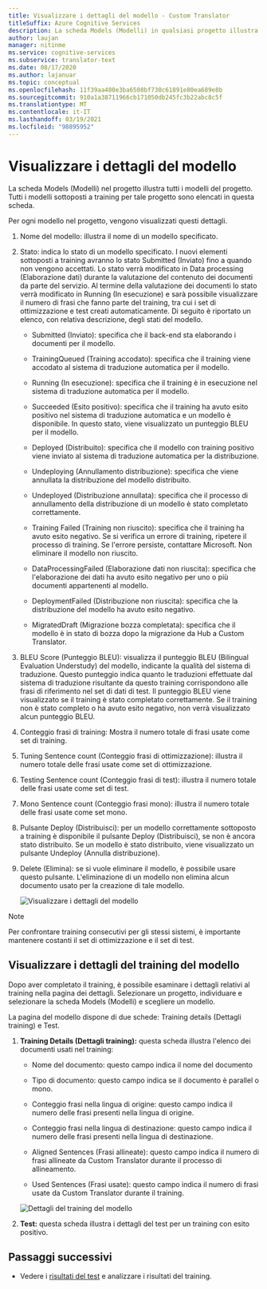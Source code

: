 ```yaml
---
title: Visualizzare i dettagli del modello - Custom Translator
titleSuffix: Azure Cognitive Services
description: La scheda Models (Modelli) in qualsiasi progetto illustra i dettagli di ogni modello, ad esempio nome del modello, stato del modello, punteggio BLEU, training, ottimizzazione, conteggio frase di test.
author: laujan
manager: nitinme
ms.service: cognitive-services
ms.subservice: translator-text
ms.date: 08/17/2020
ms.author: lajanuar
ms.topic: conceptual
ms.openlocfilehash: 11f39aa480e3ba6508bf730c61891e80ea689e8b
ms.sourcegitcommit: 910a1a38711966cb171050db245fc3b22abc8c5f
ms.translationtype: MT
ms.contentlocale: it-IT
ms.lasthandoff: 03/19/2021
ms.locfileid: "98895952"
---
```

# <a name="view-model-details"></a>Visualizzare i dettagli del modello

La scheda Models (Modelli) nel progetto illustra tutti i modelli del progetto. Tutti i modelli sottoposti a training per tale progetto sono elencati in questa scheda.

Per ogni modello nel progetto, vengono visualizzati questi dettagli.

1. Nome del modello: illustra il nome di un modello specificato.

2. Stato: indica lo stato di un modello specificato. I nuovi elementi sottoposti a training avranno lo stato Submitted (Inviato) fino a quando non vengono accettati. Lo stato verrà modificato in Data processing (Elaborazione dati) durante la valutazione del contenuto dei documenti da parte del servizio. Al termine della valutazione dei documenti lo stato verrà modificato in Running (In esecuzione) e sarà possibile visualizzare il numero di frasi che fanno parte del training, tra cui i set di ottimizzazione e test creati automaticamente. Di seguito è riportato un elenco, con relativa descrizione, degli stati del modello.

    - Submitted (Inviato): specifica che il back-end sta elaborando i documenti per il modello.

    - TrainingQueued (Training accodato): specifica che il training viene accodato al sistema di traduzione automatica per il modello.

    - Running (In esecuzione): specifica che il training è in esecuzione nel sistema di traduzione automatica per il modello.

    - Succeeded (Esito positivo): specifica che il training ha avuto esito positivo nel sistema di traduzione automatica e un modello è disponibile. In questo stato, viene visualizzato un punteggio BLEU per il modello.

    - Deployed (Distribuito): specifica che il modello con training positivo viene inviato al sistema di traduzione automatica per la distribuzione.

    - Undeploying (Annullamento distribuzione): specifica che viene annullata la distribuzione del modello distribuito.

    - Undeployed (Distribuzione annullata): specifica che il processo di annullamento della distribuzione di un modello è stato completato correttamente.

    - Training Failed (Training non riuscito): specifica che il training ha avuto esito negativo. Se si verifica un errore di training, ripetere il processo di training. Se l'errore persiste, contattare Microsoft. Non eliminare il modello non riuscito.

    - DataProcessingFailed (Elaborazione dati non riuscita): specifica che l'elaborazione dei dati ha avuto esito negativo per uno o più documenti appartenenti al modello.

    - DeploymentFailed (Distribuzione non riuscita): specifica che la distribuzione del modello ha avuto esito negativo.

    - MigratedDraft (Migrazione bozza completata): specifica che il modello è in stato di bozza dopo la migrazione da Hub a Custom Translator.

3. BLEU Score (Punteggio BLEU): visualizza il punteggio BLEU (Bilingual Evaluation Understudy) del modello, indicante la qualità del sistema di traduzione. Questo punteggio indica quanto le traduzioni effettuate dal sistema di traduzione risultante da questo training corrispondono alle frasi di riferimento nel set di dati di test. Il punteggio BLEU viene visualizzato se il training è stato completato correttamente. Se il training non è stato completo o ha avuto esito negativo, non verrà visualizzato alcun punteggio BLEU.

4. Conteggio frasi di training: Mostra il numero totale di frasi usate come set di training.

5. Tuning Sentence count (Conteggio frasi di ottimizzazione): illustra il numero totale delle frasi usate come set di ottimizzazione.

6.  Testing Sentence count (Conteggio frasi di test): illustra il numero totale delle frasi usate come set di test.

7.  Mono Sentence count (Conteggio frasi mono): illustra il numero totale delle frasi usate come set mono.

8.  Pulsante Deploy (Distribuisci): per un modello correttamente sottoposto a training è disponibile il pulsante Deploy (Distribuisci), se non è ancora stato distribuito. Se un modello è stato distribuito, viene visualizzato un pulsante Undeploy (Annulla distribuzione).

9. Delete (Elimina): se si vuole eliminare il modello, è possibile usare questo pulsante. L'eliminazione di un modello non elimina alcun documento usato per la creazione di tale modello.

    ![Visualizzare i dettagli del modello](media/how-to/how-to-view-model-details.png)

>[!Note]
>Per confrontare training consecutivi per gli stessi sistemi, è importante mantenere costanti il set di ottimizzazione e il set di test.

## <a name="view-model-training-details"></a>Visualizzare i dettagli del training del modello

Dopo aver completato il training, è possibile esaminare i dettagli relativi al training nella pagina dei dettagli. Selezionare un progetto, individuare e selezionare la scheda Models (Modelli) e scegliere un modello.

La pagina del modello dispone di due schede: Training details (Dettagli training) e Test.

1.  **Training Details (Dettagli training):** questa scheda illustra l'elenco dei documenti usati nel training:

    -  Nome del documento: questo campo indica il nome del documento

    -  Tipo di documento: questo campo indica se il documento è parallel o mono.

    -  Conteggio frasi nella lingua di origine: questo campo indica il numero delle frasi presenti nella lingua di origine.

    -  Conteggio frasi nella lingua di destinazione: questo campo indica il numero delle frasi presenti nella lingua di destinazione.

    -  Aligned Sentences (Frasi allineate): questo campo indica il numero di frasi allineate da Custom Translator durante il processo di allineamento.

    -  Used Sentences (Frasi usate): questo campo indica il numero di frasi usate da Custom Translator durante il training.

    ![Dettagli del training del modello](media/how-to/how-to-model-training-details.png)

2.  **Test:** questa scheda illustra i dettagli del test per un training con esito positivo.

## <a name="next-steps"></a>Passaggi successivi

- Vedere i [risultati del test](how-to-view-system-test-results.md) e analizzare i risultati del training.
